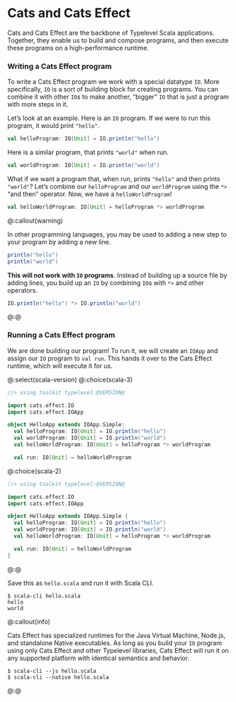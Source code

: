 # Cats and Cats Effect

Cats and Cats Effect are the backbone of Typelevel Scala applications. Together, they enable us to build and compose programs, and then execute these programs on a high-performance runtime.

### Writing a Cats Effect program

To write a Cats Effect program we work with a special datatype `IO`. More specifically, `IO` is a sort of building block for creating programs. You can combine it with other `IO`s to make another, “bigger” `IO` that is just a program with more steps in it.

Let’s look at an example. Here is an `IO` program. If we were to run this program, it would print `"hello"`.

```scala
val helloProgram: IO[Unit] = IO.println("hello")
```

Here is a similar program, that prints `"world"` when run.

```scala
val worldProgram: IO[Unit] = IO.println("world")
```

What if we want a program that, when run, prints `"hello"` and then prints `"world"`? Let’s combine our `helloProgram` and our `worldProgram` using the `*>` “and then” operator. Now, we have a `helloWorldProgram`!

```scala
val helloWorldProgram: IO[Unit] = helloProgram *> worldProgram
```

@:callout(warning)

In other programming languages, you may be used to adding a new step to your program by adding a new line.

```scala
println("hello")
println("world")
```

**This will not work with `IO` programs**. Instead of building up a source file by adding lines, you build up an `IO` by combining `IO`s with `*>` and other operators.

```scala
IO.println("hello") *> IO.println("world")
```

@:@

### Running a Cats Effect program

We are done building our program! To run it, we will create an `IOApp` and assign our `IO` program to `val run`. This hands it over to the Cats Effect runtime, which will execute it for us. 

@:select(scala-version)
@:choice(scala-3)
```scala
//> using toolkit typelevel:@VERSION@

import cats.effect.IO
import cats.effect.IOApp

object HelloApp extends IOApp.Simple:
  val helloProgram: IO[Unit] = IO.println("hello")
  val worldProgram: IO[Unit] = IO.println("world")
  val helloWorldProgram: IO[Unit] = helloProgram *> worldProgram

  val run: IO[Unit] = helloWorldProgram
```
@:choice(scala-2)
```scala
//> using toolkit typelevel:@VERSION@

import cats.effect.IO
import cats.effect.IOApp

object HelloApp extends IOApp.Simple {
  val helloProgram: IO[Unit] = IO.println("hello")
  val worldProgram: IO[Unit] = IO.println("world")
  val helloWorldProgram: IO[Unit] = helloProgram *> worldProgram

  val run: IO[Unit] = helloWorldProgram
}
```
@:@

Save this as `hello.scala` and run it with Scala CLI.
```
$ scala-cli hello.scala
hello
world
```

@:callout(info)

Cats Effect has specialized runtimes for the Java Virtual Machine, Node.js, and standalone Native executables. As long as you build your `IO` program using only Cats Effect and other Typelevel libraries, Cats Effect will run it on any supported platform with identical semantics and behavior.

```
$ scala-cli --js hello.scala
$ scala-cli --native hello.scala
```

@:@
